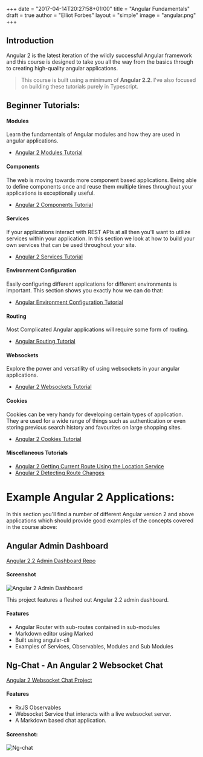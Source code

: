 +++
date = "2017-04-14T20:27:58+01:00"
title = "Angular Fundamentals"
draft = true
author = "Elliot Forbes"
layout = "simple"
image = "angular.png"
+++

## Introduction

Angular 2 is the latest iteration of the wildly successful Angular framework and this course is designed to take you all the way from the basics through to creating high-quality angular applications. 

> This course is built using a minimum of **Angular 2.2**. I've also focused on building these tutorials purely in Typescript.

## Beginner Tutorials:

#### Modules

Learn the fundamentals of Angular modules and how they are used in angular applications.

* [Angular 2 Modules Tutorial](https://tutorialedge.net/angular-2-modules-tutorial)

#### Components 

The web is moving towards more component based applications. Being able to define components once and reuse them multiple times throughout your applications is exceptionally useful. 

* [Angular 2 Components Tutorial](https://tutorialedge.net/angular-2-components-tutorial)

#### Services

If your applications interact with REST APIs at all then you'll want to utilize services within your application. In this section we look at how to build your own services that can be used throughout your site.

* [Angular 2 Services Tutorial](https://tutorialedge.net/angular-2-services-tutorial)

#### Environment Configuration

Easily configuring different applications for different environments is important. This section shows you exactly how we can do that:

* [Angular Environment Configuration Tutorial](https://tutorialedge.net/angular-environment-configuration-tutorial)

#### Routing

Most Complicated Angular applications will require some form of routing. 

* [Angular Routing Tutorial](https://tutorialedge.net/angular-routing-tutorial)

#### Websockets

Explore the power and versatility of using websockets in your angular applications. 

* [Angular 2 Websockets Tutorial](https://tutorialedge.net/angular-2-websockets-tutorial)

#### Cookies

Cookies can be very handy for developing certain types of application. They are used for a wide range of things such as authentication or even storing previous search history and favourites on large shopping sites. 

* [Angular 2 Cookies Tutorial](https://tutorialedge.net/angular-2-cookies-tutorial)

#### Miscellaneous Tutorials

* [Angular 2 Getting Current Route Using the Location Service](https://tutorialedge.net/angular-2-get-current-route-location)
* [Angular 2 Detecting Route Changes](https://tutorialedge.net/angular-2-detecting-route-changes)

# Example Angular 2 Applications:

In this section you'll find a number of different Angular version 2 and above applications which should provide good examples of the concepts covered in the course above:

## Angular Admin Dashboard

<div class="github-link"><a href="https://github.com/elliotforbes/angular-2-admin">Angular 2.2 Admin Dashboard Repo</a></div>

#### Screenshot

![Angular 2 Admin Dashboard](https://github.com/elliotforbes/angular-2-admin/raw/master/screenshot.png?raw=true)

This project features a fleshed out Angular 2.2 admin dashboard. 

#### Features

* Angular Router with sub-routes contained in sub-modules
* Markdown editor using Marked
* Built using angular-cli
* Examples of Services, Observables, Modules and Sub Modules


## Ng-Chat - An Angular 2 Websocket Chat

<div class="github-link"><a href="https://github.com/elliotforbes/ng-chat">Angular 2 Websocket Chat Project</a></div>

#### Features

* RxJS Observables
* Websocket Service that interacts with a live websocket server.
* A Markdown based chat application. 


#### Screenshot:

![Ng-chat](https://github.com/elliotforbes/ng-chat/raw/master/screenshot.png?raw=true)